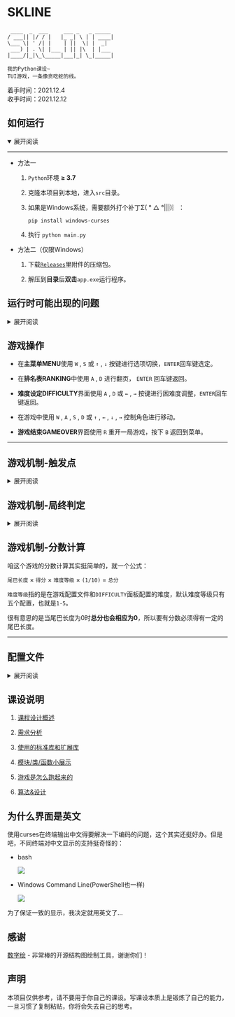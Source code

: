 # SKLINE

```
 ____  _  ___     ___ _   _ _____
/ ___|| |/ / |   |_ _| \ | | ____|
\___ \| ' /| |    | ||  \| |  _|
 ___) | . \| |___ | || |\  | |___
|____/|_|\_\_____|___|_| \_|_____|

我的Python课设~ 
TUI游戏，一条像贪吃蛇的线。
```

着手时间：2021.12.4  
收手时间：2021.12.12


## 如何运行  

<details open>
<summary>展开阅读</summary>

------

* 方法一

    1. ```Python```环境 **≥ 3.7**

    2. 克隆本项目到本地，进入```src```目录。

    3. 如果是Windows系统，需要额外打个补丁Σ( ° △ °|||)︴：

        ```
        pip install windows-curses
        ```

    4. 执行 ```python main.py```  

<a id='exec_method2'></a>

* 方法二（仅限Windows）

    1. 下载[```Releases```](https://github.com/SomeBottle/skline@main/releases/latest)里附件的压缩包。  

    2. 解压到**目录**后**双击**```app.exe```运行程序。  

</details>

## 运行时可能出现的问题

<details>
<summary>展开阅读</summary>

---------

1. 运行即报错:  

    很有可能是```Python```版本低于```3.7```导致的。也有可能是窗口过小（见下面）  

2. 主菜单没有问题，但是进入游戏后抛出异常从而退出程序，异常中有```init_color```字样:  

    虽然程序在初始化颜色时会**判断终端是否支持颜色**，但是如果**终端不支持256色**或发生其他不好判断的异常（curses异常太模糊了，难以寻因），仍然会出现```init_color```错误，于是我在```config.json```里加了个**是否使用颜色**的配置项：

    ```json
    "use_color": true,
    ```

    改成不使用颜色就能解决问题（画面全变一个颜色其实增加难度了 w(ﾟДﾟ)w）：

    ```json
    "use_color": false,
    ```

3. 如果进入游戏后抛出异常，但异常中没有```init_color```字样：

    很有可能是终端屏幕小了，拉大就行。我在某个远程win7计算机上测试时发现**CMD窗口**竟然无法鼠标拖拉调整，怎么办呢？  

    ![change the size](https://cdn.jsdelivr.net/gh/SomeBottle/skline@main/docs/pics/win_size_of_cmd.gif)  

如果按[方法二](#exec_method2)运行程序，抛出异常时可能会直接**闪退**。为了看到异常，你可以选择把```app.exe```**拖拽**到```命令提示符```或者```PowerShell```里然后执行：  

![drag to cmd](https://cdn.jsdelivr.net/gh/SomeBottle/skline@main/docs/pics/drag_to_cmd.gif)  

</details>

## 游戏操作

* 在**主菜单MENU**使用 ```W``` , ```S``` 或 ```↑``` , ```↓``` 按键进行选项切换，```ENTER```回车键选定。  

* 在**排名表RANKING**中使用 ```A``` , ```D``` 进行翻页， ```ENTER``` 回车键返回。

* **难度设定DIFFICULTY**界面使用 ```A``` , ```D``` 或 ```←``` , ```→``` 按键进行困难度调整，```ENTER```回车键返回。

* 在游戏中使用 ```W``` , ```A``` , ```S``` , ```D``` 或 ```↑``` , ```←``` , ```↓``` , ```→``` 控制角色进行移动。

* **游戏结束GAMEOVER**界面使用 ```R``` 重开一局游戏，按下 ```B``` 返回到菜单。


------

## 游戏机制-触发点

<details>
<summary>展开阅读</summary>

--------

虽然称作是触发点，实际上也没啥高大上的，就是贪吃蛇里的食物罢了，不过我觉着这里不止是食物，所以就叫触发(Trigger)点了~∠( ᐛ 」∠)＿  

游戏中提供了 ```9``` 种**触发点**，在这里咱列举一下触发点的作用：

* 触发点与得分  

    |名字|默认样式|默认颜色|得分|是否增长尾巴|
    |:---:|:---:|:---:|:---:|:---:|
    |Normal|@|<img src="https://cdn.jsdelivr.net/gh/SomeBottle/skline@main/docs/svg/trigger-normal.svg"/>|1|是|
    |Bonus|+|<img src="https://cdn.jsdelivr.net/gh/SomeBottle/skline@main/docs/svg/trigger-bonus.svg"/>|2|否|
    |Accelerate|+|<img src="https://cdn.jsdelivr.net/gh/SomeBottle/skline@main/docs/svg/trigger-accelerate.svg"/>|1|是|
    |Decelerate|+|<img src="https://cdn.jsdelivr.net/gh/SomeBottle/skline@main/docs/svg/trigger-decelerate.svg"/>|1|是|
    |Myopia|*|<img src="https://cdn.jsdelivr.net/gh/SomeBottle/skline@main/docs/svg/trigger-myopia.svg"/>|1|否|
    |Bomb|*|<img src="https://cdn.jsdelivr.net/gh/SomeBottle/skline@main/docs/svg/trigger-bomb.svg"/>|0|是|
    |Invincibility|$|<img src="https://cdn.jsdelivr.net/gh/SomeBottle/skline@main/docs/svg/trigger-invincibility.svg"/>|0|是|
    |Stones|@|<img src="https://cdn.jsdelivr.net/gh/SomeBottle/skline@main/docs/svg/trigger-stones.svg"/>|1|是|
    |Teleport|$|<img src="https://cdn.jsdelivr.net/gh/SomeBottle/skline@main/docs/svg/trigger-teleport.svg"/>|1|是|


* 触发点与效果

    |名字|效果|演示|
    |:---:|:---:|:---:|
    |Normal|普通的加分|这个就不用特别演示了吧...|
    |Bonus|额外得分点，不会加长尾巴|![](https://cdn.jsdelivr.net/gh/SomeBottle/skline@main/docs/pics/trigger-bonus.gif)| 
    |Accelerate|碰到后线体会加速|![](https://cdn.jsdelivr.net/gh/SomeBottle/skline@main/docs/pics/trigger-accelerate.gif)| 
    |Decelerate|碰到后线体会减速|![](https://cdn.jsdelivr.net/gh/SomeBottle/skline@main/docs/pics/trigger-decelerate.gif)|
    |Myopia|碰到后会近视(视野减小)|![](https://cdn.jsdelivr.net/gh/SomeBottle/skline@main/docs/pics/trigger-myopia.gif)|
    |Bomb|触发后闪烁一会儿即爆炸，被炸到的尾巴会被削去，被炸到头就G了|![](https://cdn.jsdelivr.net/gh/SomeBottle/skline@main/docs/pics/trigger-bomb.gif)|
    |Invincibility|触发后线体会进入无敌模式，不会被判死|![](https://cdn.jsdelivr.net/gh/SomeBottle/skline@main/docs/pics/trigger-invincibility.gif)|
    |Stones|碰到后有流石会从随机方向闯入区域，线体头碰到流石时就游戏结束|![](https://cdn.jsdelivr.net/gh/SomeBottle/skline@main/docs/pics/trigger-stones.gif)|
    |Teleport|碰到后会被传送到地图中间的随机地方|![](https://cdn.jsdelivr.net/gh/SomeBottle/skline@main/docs/pics/trigger-teleport.gif)|

</details>

## 游戏机制-局终判定

<details>
<summary>展开阅读</summary>

------

游戏结束判定的前提是线体**没有无敌(Invincibility)效果**。  

|游戏结束判定|演示|
|:---:|:---:|
|头撞到墙壁|![](https://cdn.jsdelivr.net/gh/SomeBottle/skline@main/docs/pics/gameover-hitborder.gif)|
|头撞到自己尾巴|![](https://cdn.jsdelivr.net/gh/SomeBottle/skline@main/docs/pics/gameover-hitself.gif)|
|头被炸弹炸到|![](https://cdn.jsdelivr.net/gh/SomeBottle/skline@main/docs/pics/gameover-hitbomb.gif)|
|头被流石砸到|![](https://cdn.jsdelivr.net/gh/SomeBottle/skline@main/docs/pics/gameover-hitstones.gif)|

</details>


## 游戏机制-分数计算  

咱这个游戏的分数计算其实挺简单的，就一个公式：  

```尾巴长度``` × ```得分``` × ```难度等级``` × ```(1/10)``` = ```总分```  

```难度等级```指的是在游戏配置文件和```DIFFICULTY```面板配置的难度，默认难度等级只有五个配置，也就是```1-5```。

很有意思的是当尾巴长度为0时**总分也会相应为0**，所以要有分数必须得有一定的尾巴长度。


------

## 配置文件

<details>
<summary>展开阅读</summary>

------

在游戏初次运行时会在**同一目录下**生成配置文件```config.json```，咱从外层到内层注释一下：  

* 外层  

    ```python
    {
        "difficulty": 1, # 目前设定的难度等级，游戏里更改难度等级会自动更新这里的配置
        "tps": 10, # ticks per second，每秒游戏计算(tick)的次数
        "max_rank_len": 100, # 排行榜最多容纳多少项
        "use_color": true, # 是否使用颜色，有的终端不支持颜色，需要用到这个选项
        "diff_cfg": {...}, # 不同难度等级对应的游戏配置
        "styles":{...} # 部分元素的显示样式
    }
    ```

* 不同难度等级对应的游戏配置```diff_cfg```

    ```python
    {
        "1": { # 难度等级为1的配置
            "map_size": [50,15], # 地图大小(宽,高)，单位：格数
            "short_sight": [7,5], # 近视时视野大小(宽,高)，单位：格数
            "init_velo": 0.4, # 最开始线体行动的速度大小(最大值为1)，单位：格/tick
            "triggers": { # 触发点相关配置
                "summon": { # 生成触发点的概率(支持小数点后三位)
                    //以下所有概率加起来要为1
                    "normal": 0.5, # 普通点的生成概率
                    "bonus": 0.05, # 奖励点的生成概率
                    "accelerate": 0.08, # 加速点的生成概率  
                    "decelerate": 0.02, # 减速点的生成概率
                    "myopia": 0.05, # 近视点的生成概率
                    "bomb": 0.04, # 炸弹点的生成概率
                    "invincibility": 0.05, # 无敌点的生成概率
                    "stones": 0.06, # 流石点的生成概率  
                    "teleport": 0.15 # 传送点的生成概率
                },
                "last_for": { # 触发点对应的效果持续的时长(单位：秒)
                    "accelerate": 5, # 加速效果持续时间
                    "decelerate": 5, # 减速效果持续时间
                    "myopia": 3, # 近视效果持续时间 
                    "bomb": { 
                    "flash": 1.5, # 炸弹闪烁时间 
                    "explode": 0.5 # 爆炸持续时间
                    },
                    "invincibility": 6 # 无敌持续时间
                }
            }
        },
        ...
    }
    ```

* 部分元素的显示样式```styles```  

    ```python
    {
        "line": "#", # 线体的图案
        "line_head_color": [11, 170, 239], # 头部的颜色
        "line_body_color": [138, 220, 255], # 尾部的颜色
        "area_border": "#", # 边界的图案
        "border_color": [161, 161, 161], # 边界的颜色
        "to_explode": "*", # 爆炸闪烁的图案
        "to_explode_color": [255, 0, 0], # 爆炸闪烁的颜色
        "explode": "*", # 爆炸粒子的图案
        "explode_color": [255, 215, 15], # 爆炸粒子的颜色
        "flow_stone": "o", # 流石的图案
        "flow_stone_color": [199, 192, 173], # 流石的颜色
        "triggers": { # 触发点样式配置
            "normal": { # 普通点的样式
                "pattern": "@", # 这个点的图案
                "color": [255, 149, 0] # 这个点的颜色
            },
            "bonus": { # 奖励点的样式
                "pattern": "+",
                "color": [0, 224, 209]
            },
            "accelerate": { # 加速点的样式
                "pattern": "+",
                "color": [0, 235, 164]
            },
            "decelerate": { # 减速点的样式
                "pattern": "+",
                "color": [0, 235, 164]
            },
            "myopia": { # 近视点的样式
                "pattern": "*",
                "color": [16, 235, 0]
            },
            "bomb": { # 炸弹点的样式
                "pattern": "*",
                "color": [251, 255, 0]
            },
            "invincibility": { # 无敌点的样式
                "pattern": "$",
                "color": [255, 136, 0]
            },
            "stones": { # 流石点的样式
                "pattern": "@",
                "color": [255, 149, 0]
            },
            "teleport": { # 传送点的样式
                "pattern": "$",
                "color": [216, 245, 0]
            }
        }
    }
    ```

</details>

## 课设说明  

1. [课程设计概述](docs/AboutTheCourseProject.md)  

2. [需求分析](https://github.com/SomeBottle/skline/blob/main/docs/RequirementsAnalysis.md)  

3. [使用的标准库和扩展库](https://github.com/SomeBottle/skline/blob/main/docs/Libraries.md)  

4. [模块/类/函数小展示](https://github.com/SomeBottle/skline/blob/main/docs/ModulesClassesFuncs.md)  

5. [游戏是怎么跑起来的](https://github.com/SomeBottle/skline/blob/main/docs/HowTheProgramWorks.md)  

6. [算法&设计](https://github.com/SomeBottle/skline/blob/main/docs/AlgoAndDesign.md)  

## 为什么界面是英文

使用curses在终端输出中文得要解决一下编码的问题，这个其实还挺好办。但是吧，不同终端对中文显示的支持挺奇怪的：

* bash  

    ![](https://cdn.jsdelivr.net/gh/SomeBottle/skline@main/docs/pics/bash-cn.png)  

* Windows Command Line(PowerShell也一样)  

    ![](https://cdn.jsdelivr.net/gh/SomeBottle/skline@main/docs/pics/cmd-cn.png)  

为了保证一致的显示，我决定就用英文了...

## 感谢

[数字绘](https://github.com/zxhm001/DataDraw) - 非常棒的开源结构图绘制工具，谢谢你们！  

## 声明  

本项目仅供参考，请不要用于你自己的课设。写课设本质上是锻炼了自己的能力，一旦习惯了复制粘贴，你将会失去自己的思考。
